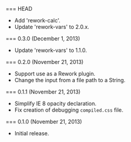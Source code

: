 === HEAD

* Add 'rework-calc'.
* Update 'rework-vars' to 2.0.x.

=== 0.3.0 (December 1, 2013)

* Update 'rework-vars' to 1.1.0.

=== 0.2.0 (November 21, 2013)

* Support use as a Rework plugin.
* Change the input from a file path to a String.

=== 0.1.1 (November 21, 2013)

* Simplify IE 8 opacity declaration.
* Fix creation of debugging `compiled.css` file.

=== 0.1.0 (November 21, 2013)

* Initial release.
